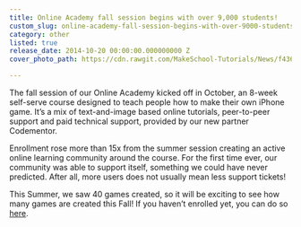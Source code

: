 ```yaml
---
title: Online Academy fall session begins with over 9,000 students!
custom_slug: online-academy-fall-session-begins-with-over-9000-students
category: other
listed: true
release_date: 2014-10-20 00:00:00.000000000 Z
cover_photo_path: https://cdn.rawgit.com/MakeSchool-Tutorials/News/f43694c4826f95f6e00507306eefcd4bc6471e08/1967a82b-91a5-493c-8b62-12ecf27388fb/cover_photo.png

---
```

The fall session of our Online Academy kicked off in October, an 8-week self-serve course designed to teach people how to make their own iPhone game. It’s a mix of text-and-image based online tutorials, peer-to-peer support and paid technical support, provided by our new partner Codementor.

Enrollment rose more than 15x from the summer session creating an active online learning community around the course. For the first time ever, our community was able to support itself, something we could have never predicted. After all, more users does not usually mean less support tickets!

This Summer, we saw 40 games created, so it will be exciting to see how many games are created this Fall! If you haven’t enrolled yet, you can do so [here](http://www.makegameswith.us/online-academy).